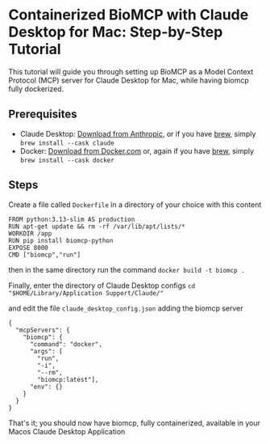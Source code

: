 # Containerized BioMCP with Claude Desktop for Mac: Step-by-Step Tutorial

This tutorial will guide you through setting up BioMCP as a Model Context
Protocol (MCP) server for Claude Desktop for Mac, while having biomcp fully dockerized.

## Prerequisites

- Claude Desktop: [Download from Anthropic](https://claude.ai/desktop), or if you have [brew](https://brew.sh/), simply `brew install --cask claude`
- Docker: [Download from Docker.com](https://docs.docker.com/desktop/setup/install/mac-install/) or, again if you have [brew](https://brew.sh/), simply `brew install --cask docker`

## Steps

Create a file called `Dockerfile` in a directory of your choice with this content

```
FROM python:3.13-slim AS production
RUN apt-get update && rm -rf /var/lib/apt/lists/*
WORKDIR /app
RUN pip install biomcp-python
EXPOSE 8000
CMD ["biomcp","run"]
```

then in the same directory run the command
`docker build -t biomcp .`

Finally, enter the directory of Claude Desktop configs
`cd "$HOME/Library/Application Support/Claude/"`

and edit the file `claude_desktop_config.json` adding the biomcp server

```
{
  "mcpServers": {
    "biomcp": {
      "command": "docker",
      "args": [
        "run",
        "-i",
        "--rm",
        "biomcp:latest"],
      "env": {}
    }
  }
}
```

That's it; you should now have biomcp, fully containerized, available in your Macos Claude Desktop Application
